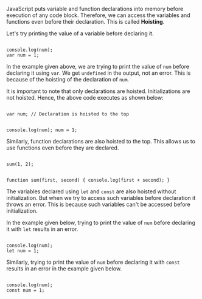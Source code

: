 JavaScript puts variable
and
function declarations into memory
before execution of any code block.
Therefore, we can access the variables
and
functions even before their declaration.
This is called **Hoisting**.

Let's try printing the value of a variable before declaring it.

<Editor lang="javascript">
<code>
console.log(num);
var num = 1;
</code>
</Editor>

In the example given above,
we are trying to print the value of `num`
before declaring it using `var`.
We get `undefined` in the output, not an error.
This is because of the hoisting of the declaration of `num`.

It is important to note that only declarations are hoisted.
Initializations are not hoisted.
Hence, the above code executes as shown below:

<Editor lang="javascript">
<code>
var num; // Declaration is hoisted to the top

console.log(num);
num = 1;
</code>
</Editor>

Similarly, function declarations
are also hoisted to the top.
This allows us to use functions
even before they are declared.

<Editor lang="javascript">
<code>
sum(1, 2);

function sum(first, second) {
  console.log(first + second);
}
</code>
</Editor>

The variables declared using `let`
and
`const` are also hoisted without initialization.
But when we try to access such variables
before declaration it throws an error.
This is because such variables
can't be accessed before initialization.

In the example given below,
trying to print the value of `num`
before declaring it with `let` results in an error.

<Editor lang="javascript">
<code>
console.log(num);
let num = 1;
</code>
</Editor>

Similarly, trying to print the value of `num`
before declaring it with `const` results in an error
in the example given below.

<Editor lang="javascript">
<code>
console.log(num);
const num = 1;
</code>
</Editor>